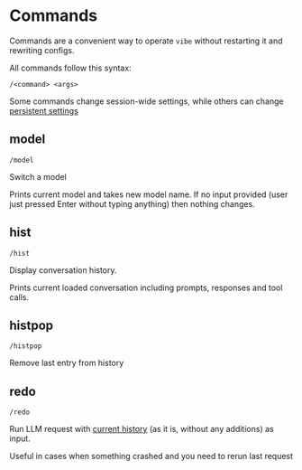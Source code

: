 # Commands

Commands are a convenient way to operate `vibe` without restarting it and rewriting configs.

All commands follow this syntax:

```
/<command> <args>
```
Some commands change session-wide settings, while others can change [persistent settings](config.md)

## model
```
/model
```

Switch a model

Prints current model and takes new model name.
If no input provided (user just pressed Enter without typing anything) then nothing changes.

## hist
```
/hist
```

Display conversation history.

Prints current loaded conversation including prompts, responses and tool calls.

## histpop
```
/histpop
```
Remove last entry from history 

## redo
```
/redo
```
Run LLM request with [current history](#hist) (as it is, without any additions) as input.

Useful in cases when something crashed and you need to rerun last request 